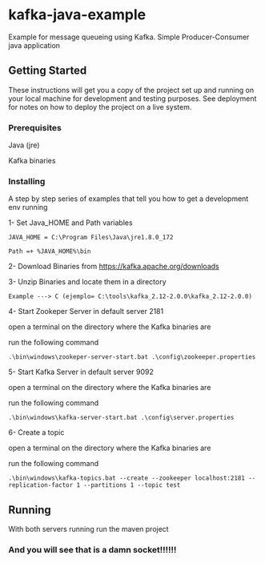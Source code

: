 # kafka-java-example

Example for message queueing using Kafka. Simple Producer-Consumer java application

## Getting Started

These instructions will get you a copy of the project set up and running on your local machine for development and testing purposes. See deployment for notes on how to deploy the project on a live system.

### Prerequisites

Java (jre)

Kafka binaries 


### Installing

A step by step series of examples that tell you how to get a development env running

1- Set Java_HOME and Path variables

```
JAVA_HOME = C:\Program Files\Java\jre1.8.0_172
```

```
Path =+ %JAVA_HOME%\bin 
```

2- Download Binaries from https://kafka.apache.org/downloads

3- Unzip Binaries and locate them in a directory
```
Example ---> C (ejemplo= C:\tools\kafka_2.12-2.0.0\kafka_2.12-2.0.0)
```

4- Start Zookeper Server in default server 2181

open a terminal on the directory where the Kafka binaries are

run the following command 
```
.\bin\windows\zookeper-server-start.bat .\config\zookeeper.properties
```

5- Start Kafka Server in default server 9092

open a terminal on the directory where the Kafka binaries are

run the following command 
```
.\bin\windows\kafka-server-start.bat .\config\server.properties
```

6- Create a topic

open a terminal on the directory where the Kafka binaries are

run the following command 
```
.\bin\windows\kafka-topics.bat --create --zookeeper localhost:2181 --replication-factor 1 --partitions 1 --topic test
```


## Running 

With both servers running run the maven project


### And you will see that is a damn socket!!!!!!

